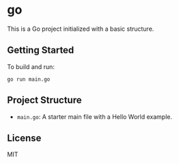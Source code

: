 # go

This is a Go project initialized with a basic structure.

## Getting Started

To build and run:

```
go run main.go
```

## Project Structure

- `main.go`: A starter main file with a Hello World example.

## License

MIT
